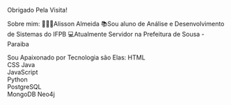 Obrigado Pela Visita!

Sobre mim:
🧔🏽‍♂️Alisson Almeida
📚Sou aluno de Análise e Desenvolvimento de Sistemas do IFPB
💻Atualmente Servidor na Prefeitura de Sousa - Paraiba

Sou Apaixonado por Tecnologia são Elas:	
HTML	
CSS	
Java	
JavaScript	
Python	
PostgreSQL	
MongoDB	
Neo4j	

<!--
**AlissonAlmeidaSS/AlissonAlmeidaSS** is a ✨ _special_ ✨ repository because its `README.md` (this file) appears on your GitHub profile.

Here are some ideas to get you started:

- 🔭 I’m currently working on ...
- 🌱 I’m currently learning ...
- 👯 I’m looking to collaborate on ...
- 🤔 I’m looking for help with ...
- 💬 Ask me about ...
- 📫 How to reach me: ...
- 😄 Pronouns: ...
- ⚡ Fun fact: ...
-->

